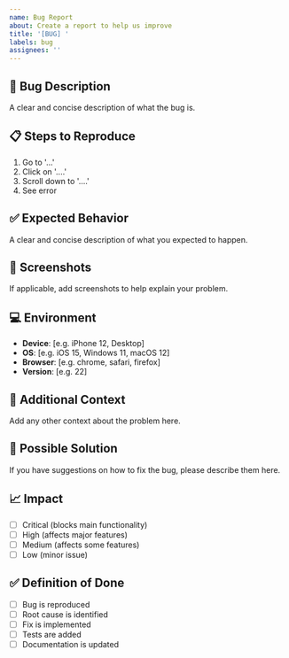 ```yaml
---
name: Bug Report
about: Create a report to help us improve
title: '[BUG] '
labels: bug
assignees: ''
---
```


## 🐛 Bug Description
A clear and concise description of what the bug is.

## 📋 Steps to Reproduce
1. Go to '...'
2. Click on '....'
3. Scroll down to '....'
4. See error

## ✅ Expected Behavior
A clear and concise description of what you expected to happen.

## 📸 Screenshots
If applicable, add screenshots to help explain your problem.

## 💻 Environment
- **Device**: [e.g. iPhone 12, Desktop]
- **OS**: [e.g. iOS 15, Windows 11, macOS 12]
- **Browser**: [e.g. chrome, safari, firefox]
- **Version**: [e.g. 22]

## 📝 Additional Context
Add any other context about the problem here.

## 🎯 Possible Solution
If you have suggestions on how to fix the bug, please describe them here.

## 📈 Impact
- [ ] Critical (blocks main functionality)
- [ ] High (affects major features)
- [ ] Medium (affects some features)
- [ ] Low (minor issue)

## ✅ Definition of Done
- [ ] Bug is reproduced
- [ ] Root cause is identified
- [ ] Fix is implemented
- [ ] Tests are added
- [ ] Documentation is updated